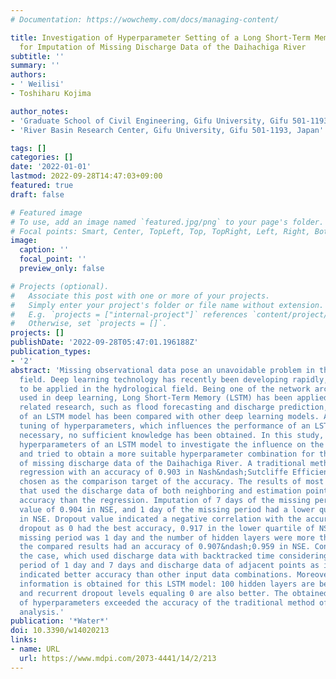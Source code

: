 ```yaml
---
# Documentation: https://wowchemy.com/docs/managing-content/

title: Investigation of Hyperparameter Setting of a Long Short-Term Memory Model Applied
  for Imputation of Missing Discharge Data of the Daihachiga River
subtitle: ''
summary: ''
authors:
- ' Weilisi'
- Toshiharu Kojima

author_notes:
- 'Graduate School of Civil Engineering, Gifu University, Gifu 501-1193, Japan'
- 'River Basin Research Center, Gifu University, Gifu 501-1193, Japan'

tags: []
categories: []
date: '2022-01-01'
lastmod: 2022-09-28T14:47:03+09:00
featured: true
draft: false

# Featured image
# To use, add an image named `featured.jpg/png` to your page's folder.
# Focal points: Smart, Center, TopLeft, Top, TopRight, Left, Right, BottomLeft, Bottom, BottomRight.
image:
  caption: ''
  focal_point: ''
  preview_only: false

# Projects (optional).
#   Associate this post with one or more of your projects.
#   Simply enter your project's folder or file name without extension.
#   E.g. `projects = ["internal-project"]` references `content/project/deep-learning/index.md`.
#   Otherwise, set `projects = []`.
projects: []
publishDate: '2022-09-28T05:47:01.196188Z'
publication_types:
- '2'
abstract: 'Missing observational data pose an unavoidable problem in the hydrological
  field. Deep learning technology has recently been developing rapidly, and has started
  to be applied in the hydrological field. Being one of the network architectures
  used in deep learning, Long Short-Term Memory (LSTM) has been applied largely in
  related research, such as flood forecasting and discharge prediction, and the performance
  of an LSTM model has been compared with other deep learning models. Although the
  tuning of hyperparameters, which influences the performance of an LSTM model, is
  necessary, no sufficient knowledge has been obtained. In this study, we tuned the
  hyperparameters of an LSTM model to investigate the influence on the model performance,
  and tried to obtain a more suitable hyperparameter combination for the imputation
  of missing discharge data of the Daihachiga River. A traditional method, linear
  regression with an accuracy of 0.903 in Nash&ndash;Sutcliffe Efficiency (NSE), was
  chosen as the comparison target of the accuracy. The results of most of the trainings
  that used the discharge data of both neighboring and estimation points had better
  accuracy than the regression. Imputation of 7 days of the missing period had a minimum
  value of 0.904 in NSE, and 1 day of the missing period had a lower quartile of 0.922
  in NSE. Dropout value indicated a negative correlation with the accuracy. Setting
  dropout as 0 had the best accuracy, 0.917 in the lower quartile of NSE. When the
  missing period was 1 day and the number of hidden layers were more than 100, all
  the compared results had an accuracy of 0.907&ndash;0.959 in NSE. Consequently,
  the case, which used discharge data with backtracked time considering the missing
  period of 1 day and 7 days and discharge data of adjacent points as input data,
  indicated better accuracy than other input data combinations. Moreover, the following
  information is obtained for this LSTM model: 100 hidden layers are better, and dropout
  and recurrent dropout levels equaling 0 are also better. The obtained optimal combination
  of hyperparameters exceeded the accuracy of the traditional method of regression
  analysis.'
publication: '*Water*'
doi: 10.3390/w14020213
links:
- name: URL
  url: https://www.mdpi.com/2073-4441/14/2/213
---
```


